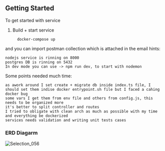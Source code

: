 ## Getting Started

To get started with service

1. Build + start service  

    ```
      docker-compose up
    ```
and you can import postman collection which is attached in the email
hints:
```
nodejs service is rinning on 8000 
postgres DB is rinning on 5432
In dev mode you can use -> npm run dev, to start with nodemon
```

Some points needed much time:
```
as awork around I set create + migrate db inside index.ts file, I should set them indise docker entrypoint.sh file but I faced a cahing docker bug
some vars I get them from env file and others from config.js, this needs to be organized more
it's better to split controller and routes
I tried to obligate with clean arch as much as possible with my time and everything be dockerized 
services needs validation and writing unit tests cases
```
### ERD Diagarm
![Selection_056](https://github.com/bastawesy94/fatura-task/assets/19712028/e081d8cc-427d-423b-9572-c33ee8d5c14c)
